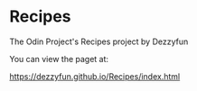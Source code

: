 # Recipes
The Odin Project's Recipes project by Dezzyfun

You can view the paget at: 

https://dezzyfun.github.io/Recipes/index.html

